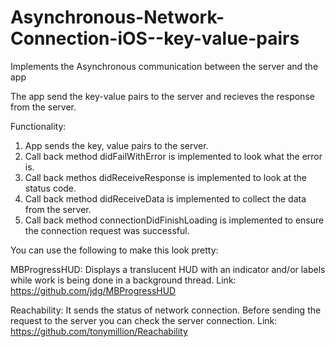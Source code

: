 Asynchronous-Network-Connection-iOS--key-value-pairs
====================================================

Implements the Asynchronous communication between the server and the app

The app send the key-value pairs to the server and recieves the response from the server.

Functionality:

1. App sends the key, value pairs to the server.
2. Call back method didFailWithError is implemented to look what the error is.
3. Call back methos didReceiveResponse is implemented to look at the status code.
4. Call back method didReceiveData is implemented to collect the data from the server.
5. Call back method connectionDidFinishLoading is implemented to ensure the connection request was successful.

You can use the following to make this look pretty:

MBProgressHUD: Displays a translucent HUD with an indicator and/or labels while work is being done in a background thread. Link: https://github.com/jdg/MBProgressHUD

Reachability: It sends the status of network connection. Before sending the request to the server you can check the server connection. 
Link: https://github.com/tonymillion/Reachability
